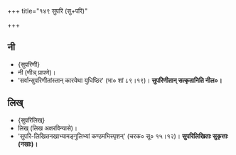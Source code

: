 +++
title="१४९ सुपरि (सु+परि)"

+++

## नी
- {सुपरिणी}
- नी (णीञ् प्रापणे)।
- 'सर्वान्सुपरिणीतांस्तान् कारयेथा युधिष्ठिर' (भा० शां ८९।१९)।  **सुपरिणीतान् सत्कृतानिति नील०।**

## लिख्
- {सुपरिलिख्}
- लिख् (लिख अक्षरविन्यासे)।
- 'सुपरि-लिखितनखाभ्यामङ्गुलिभ्यां कण्ठमभिस्पृशन्' (चरक० सू० १५।१२)। **सुपरिलिखिताः सुकृत्ताः (नखाः)।**
